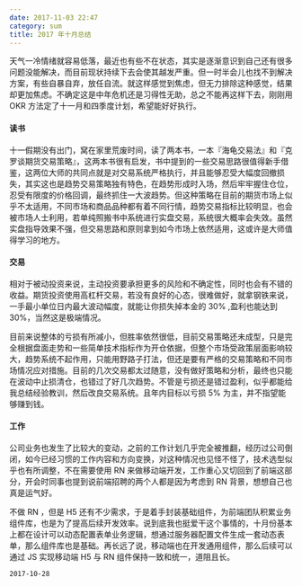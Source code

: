 ```yaml
---
date: 2017-11-03 22:47
category: sum
title: 2017 年十月总结
---
```



天气一冷情绪就容易低落，最近也有些不在状态，其实是逐渐意识到自己还有很多问题没能解决，而目前现状持续下去会使其越发严重。但一时半会儿也找不到解决方案，有些自暴自弃，放任自流。就这样感觉到焦虑，但无力排除这种感觉，结果却更加焦虑。不确定这是中年危机还是习得性无助，总之不能再这样下去，刚刚用 OKR 方法定了十一月和四季度计划，希望能好好执行。

#### 读书

十一假期没有出门，窝在家里荒废时间，读了两本书，一本『海龟交易法』和『克罗谈期货交易策略』，这两本书很有启发，书中提到的一些交易思路很值得新手借鉴，这两位大师的共同点就是对交易系统严格执行，并且能够忍受大幅度回撤损失，其实这也是趋势交易策略独有特色，在趋势形成时入场，然后牢牢握住仓位，忍受有限度的价格回调，最终抓住一大波趋势。但这种策略在目前的期货市场上似乎不太适用，不同市场和商品品种都有着不同行情，趋势交易指标比较明显，也会被市场人士利用，若单纯照搬书中系统进行实盘交易，系统很大概率会失效。虽然实盘指导效果不强，但交易思路和原则拿到如今市场上依然适用，这或许是大师值得学习的地方。



#### 交易

相对于被动投资来说，主动投资要承担更多的风险和不确定性，同时也会有不错的收益。期货投资使用高杠杆交易，若没有良好的心态，很难做好，就拿钢铁来说，一手最小单位日内最大波动幅度，就能让你损失掉本金的 30% ,盈利也能达到 30%，当然这是极端情况。

目前来说整体的亏损有所减小，但胜率依然很低，目前交易策略还未成型，只是完全根据盘面走势和一些简单技术指标作为开仓依据，但整个市场受政策层面影响较大，趋势系统不起作用，只能用野路子打法，但还是要有严格的交易策略和不同市场情况应对措施。目前的几次交易都太过随意，没有做好策略和分析，最终也只能在波动中止损清仓，也错过了好几次趋势。不管是亏损还是错过盈利，似乎都能给我总结经验教训，然后改良交易系统。且年内目标以亏损 5% 为主，并不指望能够赚到钱。



#### 工作

公司业务也发生了比较大的变动，之前的工作计划几乎完全被推翻，经历过公司倒闭，如今已经习惯的工作内容和方向变换，对这种情况也见怪不怪了，技术选型似乎也有所调整，不在需要使用 RN 来做移动端开发，工作重心又切回到了前端这部分，开会时同事也提到说前端招聘的两个人都是因为考虑到 RN 背景，想想自己也真是运气好。

不做 RN ，但是 H5 还有不少需求，于是着手封装基础组件，为前端团队积累业务组件库，也是为了提高后续开发效率。说到底我也挺爱干这个事情的，十月份基本上都在设计可以动态配置表单业务逻辑，想通过服务器配置文件生成一套动态表单，那么组件库也是基础。再长远了说，移动端也在开发通用组件，那么后续可以通过 JS 实现移动端 H5 与 RN 组件保持一致和统一，道阻且长。



 `2017-10-28`